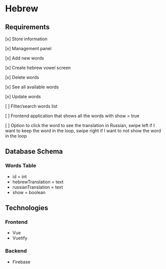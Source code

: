 # Hebrew

## Requirements

[x] Store information

[x] Management panel

[x] Add new words

[x] Create hebrew vowel screen

[x] Delete words

[x] See all available words

[x] Update words

[ ] Filter/search words list

[ ] Frontend application that shows all the words with show = true

[ ] Option to click the word to see the translation in Russian, swipe left if I want to keep the word in the loop, swipe right if I want to not show the word in the loop

## Database Schema

### Words Table

- id = int
- hebrewTranslation = text
- russianTranslation = text
- show = boolean

## Technologies

### Frontend

- Vue
- Vuetify

### Backend

- Firebase
